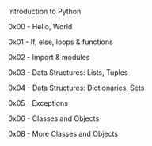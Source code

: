 Introduction to Python

0x00 - Hello, World

0x01 - If, else, loops & functions

0x02 - Import & modules

0x03 - Data Structures: Lists, Tuples

0x04 - Data Structures: Dictionaries, Sets

0x05 - Exceptions

0x06 - Classes and Objects

0x08 - More Classes and Objects
